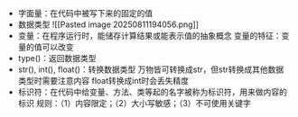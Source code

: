 - 字面量：在代码中被写下来的固定的值
- 数据类型
![[Pasted image 20250811194056.png]]
- 变量：在程序运行时，能储存计算结果或能表示值的抽象概念
  变量的特征：变量的值可以改变
- type()：返回数据类型
- str(), int(), float()：转换数据类型
  万物皆可转换成str，但str转换成其他数据类型时需要注意内容
  float转换成int时会丢失精度
- 标识符：在代码中给变量、方法、类等起的名字被称为标识符，用来做内容的标识
  规则：（1）内容限定；（2）大小写敏感；（3）不可使用关键字